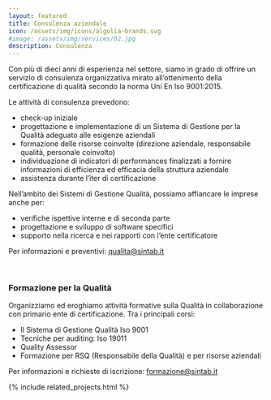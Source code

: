 ```yaml
---
layout: featured
title: Consulenza aziendale
icon: /assets/img/icons/algolia-brands.svg
#image: /assets/img/services/02.jpg
description: Consulenza
---
```


<div class="row"><div class="col-md-12"><div class="service-details mb-40"><p>Con pi&ugrave; di dieci anni di esperienza nel settore, siamo in grado di offrire un servizio di consulenza organizzativa mirato all&rsquo;ottenimento della certificazione di qualit&agrave; secondo la norma Uni En Iso 9001:2015.</p><p>Le attivit&agrave; di consulenza prevedono:</p><ul><li>check-up iniziale</li><li>progettazione e implementazione di un Sistema di Gestione per la Qualit&agrave; adeguato alle esigenze aziendali</li><li>formazione delle risorse coinvolte (direzione aziendale, responsabile qualit&agrave;, personale coinvolto)</li><li>individuazione di indicatori di performances finalizzati a fornire informazioni di efficienza ed efficacia della struttura aziendale</li><li>assistenza durante l&rsquo;iter di certificazione</li></ul><p>Nell&rsquo;ambito dei Sistemi di Gestione Qualit&agrave;, possiamo affiancare le imprese anche per:</p><ul><li>verifiche ispettive interne e di seconda parte</li><li>progettazione e sviluppo di software specifici</li><li>supporto nella ricerca e nei rapporti con l&rsquo;ente certificatore</li></ul><p>Per informazioni e preventivi: <a title="Informazioni" target="_blank" rel="noopener noreferrer" href="mailto:qualita@sintab.it">qualita@sintab.it</a></p><p>&nbsp;</p><h3>Formazione per la Qualit&agrave;</h3><p>Organizziamo ed eroghiamo attivit&agrave; formative sulla Qualit&agrave; in collaborazione con primario ente di certificazione. Tra i principali corsi:</p><ul><li>Il Sistema di Gestione Qualit&agrave; Iso 9001</li><li>Tecniche per auditing: Iso 19011</li><li>Quality Assessor</li><li>Formazione per RSQ (Responsabile della Qualit&agrave;) e per risorse aziendali</li></ul><p>Per informazioni e richieste di iscrizione: <a title="Info corsi di formazione Qualità" target="_blank" rel="noopener noreferrer" href="mailto:formazione@sintab.it">formazione@sintab.it</a></p></div></div></div>

{% include related_projects.html %}
